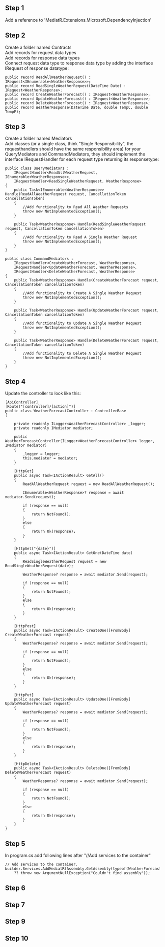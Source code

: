 ## Step 1  
Add a reference to 'MediatR.Extensions.Microsoft.DependencyInjection'  
## Step 2  
Create a folder named Contracts  
Add records for request data types  
Add records for response data types  
Connect request data type to response data type by adding the interface IRequest of response datatype:  

```
public record ReadAllWeatherRequest() : IRequest<IEnumerable<WeatherResponse>>;
public record ReadSingleWeatherRequest(DateTime Date) : IRequest<WeatherResponse>; 
public record CreateWeatherForecast() : IRequest<WeatherResponse>;
public record UpdateWeatherForecast() : IRequest<WeatherResponse>;
public record DeleteWeatherForecast() : IRequest<WeatherResponse>;
public record WeatherResponse(DateTime Date, double TempC, double TempF);
```

## Step 3
Create a folder named Mediators  
Add classes (or a single class, think "Single Responsibility", the requesthandlers should have the same responsibility area) for your QueryMediators and CommandMediators, they should implement the interface IRequestHandler for each request type returning its responsetype:  

```
public class QueryMediators :
    IRequestHandler<ReadAllWeatherRequest, IEnumerable<WeatherResponse>>,
    IRequestHandler<ReadSingleWeatherRequest, WeatherResponse>
{
    public Task<IEnumerable<WeatherResponse>> Handle(ReadAllWeatherRequest request, CancellationToken cancellationToken)
    {
        //Add functionality to Read All Weather Requests
        throw new NotImplementedException();
    }

    public Task<WeatherResponse> Handle(ReadSingleWeatherRequest request, CancellationToken cancellationToken)
    {
        //Add functionality to Read A Single Weather Request
        throw new NotImplementedException();
    }
}
```

```
public class CommandMediators :
    IRequestHandler<CreateWeatherForecast, WeatherResponse>,
    IRequestHandler<UpdateWeatherForecast, WeatherResponse>,
    IRequestHandler<DeleteWeatherForecast, WeatherResponse>
{
    public Task<WeatherResponse> Handle(CreateWeatherForecast request, CancellationToken cancellationToken)
    {
        //Add functionality to Create A Single Weather Request
        throw new NotImplementedException();
    }

    public Task<WeatherResponse> Handle(UpdateWeatherForecast request, CancellationToken cancellationToken)
    {
        //Add functionality to Update A Single Weather Request
        throw new NotImplementedException();
    }

    public Task<WeatherResponse> Handle(DeleteWeatherForecast request, CancellationToken cancellationToken)
    {
        //Add functionality to Delete A Single Weather Request
        throw new NotImplementedException();
    }
}
```
  
## Step 4  
Update the controller to look like this:
```
[ApiController]
[Route("[controller]/[action]")]
public class WeatherForecastController : ControllerBase
{

    private readonly ILogger<WeatherForecastController> _logger;
    private readonly IMediator mediator;

    public WeatherForecastController(ILogger<WeatherForecastController> logger, IMediator mediator)
    {
        _logger = logger;
        this.mediator = mediator;
    }

    [HttpGet]
    public async Task<IActionResult> GetAll()
    {
        ReadAllWeatherRequest request = new ReadAllWeatherRequest();

        IEnumerable<WeatherResponse>? response = await mediator.Send(request);

        if (response == null)
        {
            return NotFound();
        }
        else
        {
            return Ok(response);
        }
    }

    [HttpGet("{date}")]
    public async Task<IActionResult> GetOne(DateTime date)
    {
        ReadSingleWeatherRequest request = new ReadSingleWeatherRequest(date);

        WeatherResponse? response = await mediator.Send(request);

        if (response == null)
        {
            return NotFound();
        }
        else
        {
            return Ok(response);
        }
    }

    [HttpPost]
    public async Task<IActionResult> CreateOne([FromBody] CreateWeatherForecast request)
    {
        WeatherResponse? response = await mediator.Send(request);

        if (response == null)
        {
            return NotFound();
        }
        else
        {
            return Ok(response);
        }
    }

    [HttpPut]
    public async Task<IActionResult> UpdateOne([FromBody] UpdateWeatherForecast request)
    {
        WeatherResponse? response = await mediator.Send(request);

        if (response == null)
        {
            return NotFound();
        }
        else
        {
            return Ok(response);
        }
    }

    [HttpDelete]
    public async Task<IActionResult> DeleteOne([FromBody] DeleteWeatherForecast request)
    {
        WeatherResponse? response = await mediator.Send(request);

        if (response == null)
        {
            return NotFound();
        }
        else
        {
            return Ok(response);
        }
    }
}
```

## Step 5  
In program.cs add following lines after "//Add services to the container"

```
// Add services to the container.
builder.Services.AddMediatR(Assembly.GetAssembly(typeof(WeatherForecastController))
    ?? throw new ArgumentNullException("Couldn't find assembly"));
```

## Step 6  
## Step 7  
## Step 9  
## Step 10  
